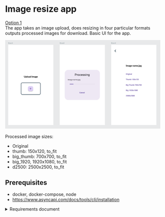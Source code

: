 # Image resize app  
[Option 1](https://gist.github.com/scr1pt/29284cc45f2ebb3978529c69115741be)  
The app takes an image upload,
does resizing in four particular formats  
outputs processed images for download.
Basic UI for the app.

![img.png](img.png)

Processed image sizes:
- Original
- thumb: 150x120, to_fit
- big_thumb: 700x700, to_fit
- big_1920, 1920x1080, to_fit
- d2500: 2500x2500, to_fit

## Prerequisites
- docker, docker-compose, node
- https://www.asyncapi.com/docs/tools/cli/installation


<details>
<summary>Requirements document</summary>

## Вариант 1 - загрузка и обработка фоток
>Разработать api-интерфейс для высоконагруженной загрузки изображений.

Описание:

У вас есть поток загрузки фотографий. 
Примерно 130 000 штук за сутки, в среднем по 4 мб.

Придумать архитектуру и реализовать минимальный функционал по обработке фотографий.

Версии фоток:
- Original
- thumb: 150x120, to_fit
- big_thumb: 700x700, to_fit
- big_1920, 1920x1080, to_fit
- d2500: 2500x2500, to_fit

to_fit - значит ресайзится по длинной стороне.

Технические ограниения:
- Python, Web API
- Можно использовать любую базу данных
- Можно использовать любой S3 сервис, но лучше иметь в виду, что будем держать свой.

Минимальный функционал:
1. АПИ для загрузки с клиента. Запрос на загрузку, получение ссылки куда грузить файл.
2. Использование внешнего хранилища, s3
3. Использование docker-compose
4. Организация процессинга
5. Использовать веб сокеты для оповещения о готовности фотки.
6. **Покрыть тестами, чтобы все проходило(И сокеты и API)**

Дополнительно, написать предложение:
1. по масштабируемому процессингу - как организовать?
2. как сделать надежное свое s3 хранилище?
3. если будет желание, сделать минимальную веб версию для тестов

### API примерное

### POST /images/

#### REQUEST
```
{
	filename: 'hello.jpg', // имя файла для загрузки
	project_id: 111, // проект, в который грузится фотка
}
```


#### RESPONSE

```
{
   upload_link: '....',
   params: {} // Возможно параметры для POST запроса
}
```


### GET /projects/{id}/images

#### RESPONSE 

```
{
	images: [
		{
			image_id: '',
			state: 'init', // uploaded, processing, done, error
			project_id: '',
			versions: {
				original: '',
				thumb: '',
				big_thumb: '',
				big_1920: '',
				d2500: ''
			}
		}
	]
}
```



### Websockets

Когда фотка обработана, нужно получать событие по проекту. Клиент подписывается на проект, используя project_id, в момент, когда фотка обрабатывается, отправляется событие с обновлением статуса.

</details>